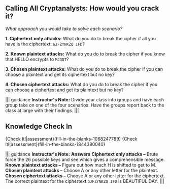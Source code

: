 ## Calling All Cryptanalysts: How would you crack it?

*What approach you would take to solve each scenario?*


**1. Ciphertext only attacks:** What do you do to break the cipher if all you have is the ciphertext: `GJFZYNKZQ IFD`?

**2. Known plaintext attacks:** What do you do to break the cipher if you know that HELLO encrypts to `MJQQT`? 

**3. Chosen plaintext attacks:** What do you do to break the cipher if you can choose  a plaintext and get its ciphertext but no key? 

**4. Chosen ciphertext attacks:** What do you do to break the cipher if you can choose  a ciphertext and get its plaintext but no key? 

||| guidance
**Instructor's Note:**  Divide your class into groups and have each group take on one of the four scenarios. Have the groups report back to the class at large with their findings.
|||
## Knowledge Check In

{Check It!|assessment}(fill-in-the-blanks-1068247789)
{Check It!|assessment}(fill-in-the-blanks-1844380040)

||| guidance
**Instructor's Note:** 
**Answers** 
**Ciphertext only attacks –**  Brute force the 26 possible keys and see which gives a comprehensible message.
**Known plaintext attacks –** Figure out how much H is shifted to get to M.
**Chosen plaintext attacks –** Choose A or any other letter for the plaintext.
**Chosen ciphertext attacks –** Choose A or any other letter for the ciphertext.
The correct plaintext for the ciphertext `GJFZYNKZQ IFD` is BEAUTIFUL DAY. 
|||